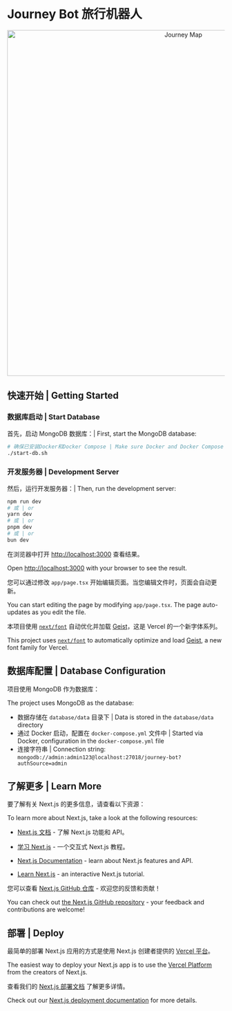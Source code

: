 <!--
 * @Date: 2025-04-10 13:31:58
 * @LastEditors: guantingting
 * @LastEditTime: 2025-05-06 16:52:09
-->

# Journey Bot 旅行机器人

<div align="center">
  <img src="./public/journey-map.png" alt="Journey Map" width="800" />
</div>

## 快速开始 | Getting Started

### 数据库启动 | Start Database

首先，启动 MongoDB 数据库：| First, start the MongoDB database:

```bash
# 确保已安装Docker和Docker Compose | Make sure Docker and Docker Compose are installed
./start-db.sh
```

### 开发服务器 | Development Server

然后，运行开发服务器：| Then, run the development server:

```bash
npm run dev
# 或 | or
yarn dev
# 或 | or
pnpm dev
# 或 | or
bun dev
```

在浏览器中打开 [http://localhost:3000](http://localhost:3000) 查看结果。

Open [http://localhost:3000](http://localhost:3000) with your browser to see the result.

您可以通过修改 `app/page.tsx` 开始编辑页面。当您编辑文件时，页面会自动更新。

You can start editing the page by modifying `app/page.tsx`. The page auto-updates as you edit the file.

本项目使用 [`next/font`](https://nextjs.org/docs/app/building-your-application/optimizing/fonts) 自动优化并加载 [Geist](https://vercel.com/font)，这是 Vercel 的一个新字体系列。

This project uses [`next/font`](https://nextjs.org/docs/app/building-your-application/optimizing/fonts) to automatically optimize and load [Geist](https://vercel.com/font), a new font family for Vercel.

## 数据库配置 | Database Configuration

项目使用 MongoDB 作为数据库：

The project uses MongoDB as the database:

- 数据存储在 `database/data` 目录下 | Data is stored in the `database/data` directory
- 通过 Docker 启动，配置在 `docker-compose.yml` 文件中 | Started via Docker, configuration in the `docker-compose.yml` file
- 连接字符串 | Connection string: `mongodb://admin:admin123@localhost:27018/journey-bot?authSource=admin`

## 了解更多 | Learn More

要了解有关 Next.js 的更多信息，请查看以下资源：

To learn more about Next.js, take a look at the following resources:

- [Next.js 文档](https://nextjs.org/docs) - 了解 Next.js 功能和 API。
- [学习 Next.js](https://nextjs.org/learn) - 一个交互式 Next.js 教程。

- [Next.js Documentation](https://nextjs.org/docs) - learn about Next.js features and API.
- [Learn Next.js](https://nextjs.org/learn) - an interactive Next.js tutorial.

您可以查看 [Next.js GitHub 仓库](https://github.com/vercel/next.js) - 欢迎您的反馈和贡献！

You can check out [the Next.js GitHub repository](https://github.com/vercel/next.js) - your feedback and contributions are welcome!

## 部署 | Deploy

最简单的部署 Next.js 应用的方式是使用 Next.js 创建者提供的 [Vercel 平台](https://vercel.com/new?utm_medium=default-template&filter=next.js&utm_source=create-next-app&utm_campaign=create-next-app-readme)。

The easiest way to deploy your Next.js app is to use the [Vercel Platform](https://vercel.com/new?utm_medium=default-template&filter=next.js&utm_source=create-next-app&utm_campaign=create-next-app-readme) from the creators of Next.js.

查看我们的 [Next.js 部署文档](https://nextjs.org/docs/app/building-your-application/deploying) 了解更多详情。

Check out our [Next.js deployment documentation](https://nextjs.org/docs/app/building-your-application/deploying) for more details.
